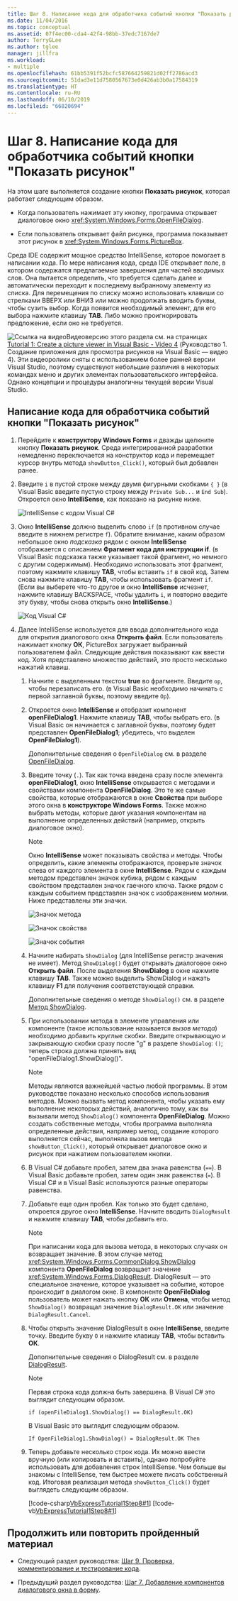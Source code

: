 ```yaml
---
title: Шаг 8. Написание кода для обработчика событий кнопки "Показать рисунок"
ms.date: 11/04/2016
ms.topic: conceptual
ms.assetid: 07f4ec00-cda4-42f4-98bb-37edc7167de7
author: TerryGLee
ms.author: tglee
manager: jillfra
ms.workload:
- multiple
ms.openlocfilehash: 61bb5391f52bcfc587664259821d02ff2786acd3
ms.sourcegitcommit: 51dad3e11d7580567673e0d426ab3b0a17584319
ms.translationtype: HT
ms.contentlocale: ru-RU
ms.lasthandoff: 06/10/2019
ms.locfileid: "66820694"
---
```

# <a name="step-8-write-code-for-the-show-a-picture-button-event-handler"></a>Шаг 8. Написание кода для обработчика событий кнопки "Показать рисунок"

На этом шаге выполняется создание кнопки **Показать рисунок**, которая работает следующим образом.

- Когда пользователь нажимает эту кнопку, программа открывает диалоговое окно <xref:System.Windows.Forms.OpenFileDialog>.

- Если пользователь открывает файл рисунка, программа показывает этот рисунок в <xref:System.Windows.Forms.PictureBox>.

Среда IDE содержит мощное средство IntelliSense, которое помогает в написании кода. По мере написания кода, среда IDE открывает поле, в котором содержатся предлагаемые завершения для частей вводимых слов. Она пытается определить, что требуется сделать далее и автоматически переходит к последнему выбранному элементу из списка. Для перемещения по списку можно использовать клавиши со стрелками ВВЕРХ или ВНИЗ или можно продолжать вводить буквы, чтобы сузить выбор. Когда появится необходимый элемент, для его выбора нажмите клавишу **TAB**. Либо можно проигнорировать предложение, если оно не требуется.

![Ссылка на видео](../data-tools/media/playvideo.gif)Видеоверсию этого раздела см. на страницах [Tutorial 1: Create a picture viewer in Visual Basic - Video 4](https://msdn.microsoft.com/vstudio/gg315355.aspx) (Руководство 1. Создание приложения для просмотра рисунков на Visual Basic — видео 4). Эти видеоролики сняты с использованием более ранней версии Visual Studio, поэтому существуют небольшие различия в некоторых командах меню и других элементах пользовательского интерфейса. Однако концепции и процедуры аналогичны текущей версии Visual Studio.

## <a name="to-write-code-for-the-show-a-picture-button-event-handler"></a>Написание кода для обработчика событий кнопки "Показать рисунок"

1. Перейдите к **конструктору Windows Forms** и дважды щелкните кнопку **Показать рисунок**. Среда интегрированной разработки немедленно переключается на конструктор кода и перемещает курсор внутрь метода `showButton_Click()`, который был добавлен ранее.

2. Введите `i` в пустой строке между двумя фигурными скобками `{ }` (в Visual Basic введите пустую строку между `Private Sub...` и `End Sub`). Откроется окно **IntelliSense**, как показано на рисунке ниже.

     ![IntelliSense с кодом Visual C&#35;](../ide/media/express_ifintellisense.png)

3. Окно **IntelliSense** должно выделить слово `if` (в противном случае введите в нижнем регистре `f`). Обратите внимание, каким образом небольшое окно *подсказка* рядом с окном **IntelliSense** отображается с описанием **Фрагмент кода для инструкции if**. (в Visual Basic подсказка также указывает такой фрагмент, но немного с другим содержимым). Необходимо использовать этот фрагмент, поэтому нажмите клавишу **TAB**, чтобы вставить `if` в свой код. Затем снова нажмите клавишу **TAB**, чтобы использовать фрагмент `if`. (Если вы выберете что-то другое и окно **IntelliSense** исчезнет, нажмите клавишу BACKSPACE, чтобы удалить `i`, и повторно введите эту букву, чтобы снова открыть окно **IntelliSense**.)

     ![Код Visual C&#35;](../ide/media/express_highlighttrue.png)

4. Далее IntelliSense используется для ввода дополнительного кода для открытия диалогового окна **Открыть файл**. Если пользователь нажимает кнопку **ОК**, PictureBox загружает выбранный пользователем файл. Следующие действия показывают как ввести код. Хотя представлено множество действий, это просто несколько нажатий клавиш.

    1. Начните с выделенным текстом **true** во фрагменте. Введите `op`, чтобы перезаписать его. (в Visual Basic необходимо начинать с первой заглавной буквы, поэтому введите `Op`).

    2. Откроется окно **IntelliSense** и отобразит компонент **openFileDialog1**. Нажмите клавишу **TAB**, чтобы выбрать его. (в Visual Basic он начинается с заглавной буквы, поэтому будет представлен **OpenFileDialog1**; убедитесь, что выделен **OpenFileDialog1**).

         Дополнительные сведения о `OpenFileDialog` см. в разделе [OpenFileDialog](<xref:System.Windows.Forms.OpenFileDialog>).

    3. Введите точку (`.`). Так как точка введена сразу после элемента **openFileDialog1**, окно **IntelliSense** открывается с методами и свойствами компонента **OpenFileDialog**. Это те же самые свойства, которые отображаются в окне **Свойства** при выборе этого окна в **конструкторе Windows Forms**. Также можно выбрать методы, которые дают указания компонентам на выполнение определенных действий (например, открыть диалоговое окно).

        > [!NOTE]
        > Окно **IntelliSense** может показывать свойства и методы. Чтобы определить, какие элементы отображаются, проверьте значок слева от каждого элемента в окне **IntelliSense**. Рядом с каждым методом представлен значок кубика, рядом с каждым свойством представлен значок гаечного ключа. Также рядом с каждым событием представлен значок с изображением молнии. Ниже представлены эти значки.

         ![Значок метода](../ide/media/express_iconmethod.png)

         ![Значок свойства](../ide/media/express_iconproperty.png)

         ![Значок события](../ide/media/express_iconevent.png)

    4. Начните набирать `ShowDialog` (для IntelliSense регистр значения не имеет). Метод `ShowDialog()` будет открывать диалоговое окно **Открыть файл**. После выделения **ShowDialog** в окне нажмите клавишу **TAB**. Также можно выделить ShowDialog и нажать клавишу **F1** для получения соответствующей справки.

         Дополнительные сведения о методе `ShowDialog()` см. в разделе [Метод ShowDialog](<xref:System.Windows.Forms.Form.ShowDialog%2A>).

    5. При использовании метода в элементе управления или компоненте (такое использование называется *вызов метода*) необходимо добавить круглые скобки. Введите открывающую и закрывающую скобки сразу после "g" в разделе `ShowDialog`: `()`; теперь строка должна принять вид "openFileDialog1.ShowDialog()".

        > [!NOTE]
        > Методы являются важнейшей частью любой программы. В этом руководстве показано несколько способов использования методов. Можно вызвать метод компонента, чтобы указать ему выполнение некоторых действий, аналогично тому, как вы вызывали метод `ShowDialog()` компонента **OpenFileDialog**. Можно создать собственные методы, чтобы программа выполняла определенные действия, например метод, создание которого выполняется сейчас, выполняла вызов метода `showButton_Click()`, который открывает диалоговое окно и рисунок при нажатием пользователем кнопки.

    6. В Visual C# добавьте пробел, затем два знака равенства (`==`). В Visual Basic добавьте пробел, затем один знак равенства (`=`). В Visual C# и в Visual Basic используются разные операторы равенства.

    7. Добавьте еще один пробел. Как только это будет сделано, откроется другое окно **IntelliSense**. Начните вводить `DialogResult` и нажмите клавишу **TAB**, чтобы добавить его.

        > [!NOTE]
        > При написании кода для вызова метода, в некоторых случаях он возвращает значение. В этом случае метод <xref:System.Windows.Forms.CommonDialog.ShowDialog> компонента **OpenFileDialog** возвращает значение <xref:System.Windows.Forms.DialogResult>. DialogResult — это специальное значение, которое указывает на событие, которое происходит в диалогом окне. В компоненте **OpenFileDialog** пользователь может нажать кнопку **ОК** или **Отмена**, чтобы метод `ShowDialog()` возвращал значение `DialogResult.OK` или значение `DialogResult.Cancel`.

    8. Чтобы открыть значение DialogResult в окне **IntelliSense**, введите точку. Введите букву `O` и нажмите клавишу **TAB**, чтобы вставить **ОК**.

         Дополнительные сведения о DialogResult см. в разделе [DialogResult](<xref:System.Windows.Forms.DialogResult>).

        > [!NOTE]
        > Первая строка кода должна быть завершена. В Visual C# это выглядит следующим образом.
        >
        >  `if (openFileDialog1.ShowDialog() == DialogResult.OK)`
        >
        >  В Visual Basic это выглядит следующим образом.
        >
        >  `If OpenFileDialog1.ShowDialog() = DialogResult.OK Then`

    9. Теперь добавьте несколько строк кода. Их можно ввести вручную (или копировать и вставить), однако попробуйте использовать для добавления строк IntelliSense. Чем больше вы знакомы с IntelliSense, тем быстрее можете писать собственный код. Итоговая реализация метода `showButton_Click()` будет выглядеть следующим образом.

         [!code-csharp[VbExpressTutorial1Step8#1](../ide/codesnippet/CSharp/step-8-write-code-for-the-show-a-picture-button-event-handler_1.cs)]
         [!code-vb[VbExpressTutorial1Step8#1](../ide/codesnippet/VisualBasic/step-8-write-code-for-the-show-a-picture-button-event-handler_1.vb)]

## <a name="to-continue-or-review"></a>Продолжить или повторить пройденный материал

- Следующий раздел руководства: [Шаг 9. Проверка, комментирование и тестирование кода](../ide/step-9-review-comment-and-test-your-code.md).

- Предыдущий раздел руководства: [Шаг 7. Добавление компонентов диалогового окна в форму](../ide/step-7-add-dialog-components-to-your-form.md).
